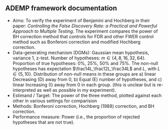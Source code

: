 ## ADEMP framework documentation

* Aims: To verify the experiment of Benjamini and Hochberg in their paper: *Controlling the False Discovery Rate: a Practical and Powerful
Approach to Multiple Testing*. The experiment compares the power of BH correction method that controls for FDR and other FWER control method such as Bonferoni correction and modified Hochberg correction.
* Data-generating mechanism (DGMs): Gaussian mean hypothesis, variance 1, z-test. Number of hypotheses: $m\in\{4, 8, 16, 32, 64\}$. Proportion of true hypotheses: 0%, 25%, 50% and 75%. The non-null hypotheses has expectation $\frac14L,\frac12L,\frac34L$ and $L$, with $L\in\{5,10\}$. Distribution of non-null means in these groups are a) linear Decreasing (D) away from 0, b) Equal (E) number of hypotheses, and c) linear Increasing (I) away from 0 in each group. (this is unclear but is re-interpreted as well as possible in my experiment).
* Estimand / Target: The power of the three method, plotted against each other in various settings for comparision
* Methods: Bonferoni correction, Hochberg (1988) correction, and BH correction.
* Performance measure: Power (i.e., the proportion of rejected hypotheses that are not true).